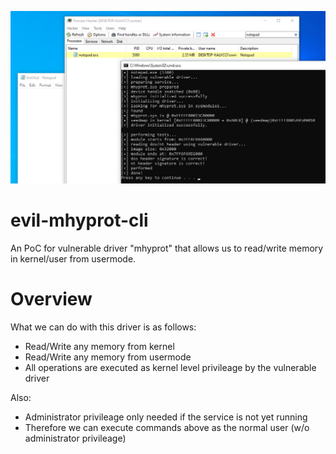 ![IMAGE](image01.png)

# evil-mhyprot-cli
An PoC for vulnerable driver "mhyprot" that allows us to read/write memory in kernel/user from usermode.

# Overview

What we can do with this driver is as follows:

- Read/Write any memory from kernel
- Read/Write any memory from usermode
- All operations are executed as kernel level privileage by the vulnerable driver

Also:

- Administrator privileage only needed if the service is not yet running
- Therefore we can execute commands above as the normal user (w/o administrator privileage)
